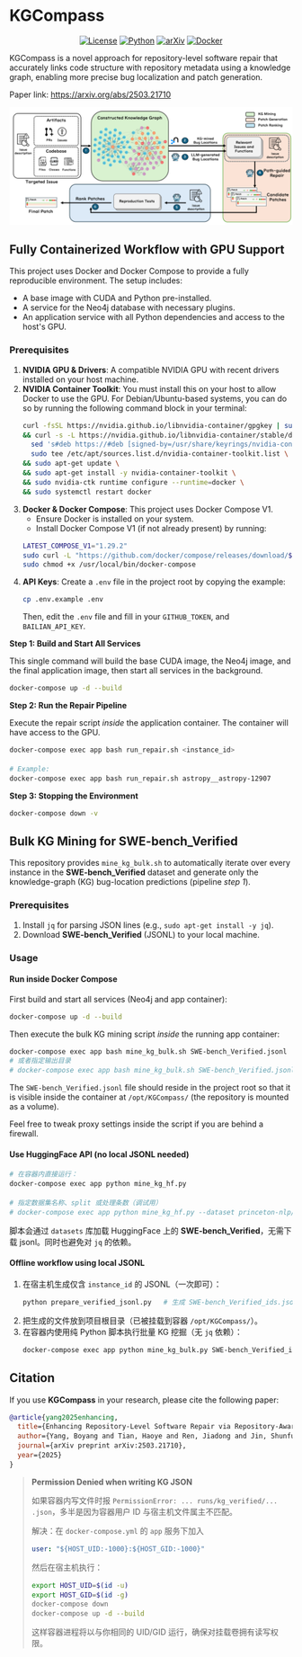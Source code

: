 # KGCompass
<div align="center">

[![License](https://img.shields.io/badge/License-MIT-blue.svg)](LICENSE)
[![Python](https://img.shields.io/badge/Python-3.10+-blue.svg)](https://www.python.org/)
[![arXiv](https://img.shields.io/badge/arXiv-2503.21710-b31b1b.svg)](https://arxiv.org/abs/2503.21710)
[![Docker](https://img.shields.io/badge/docker-ready-blue.svg)](https://www.docker.com/)

</div>

KGCompass is a novel approach for repository-level software repair that accurately links code structure with repository metadata using a knowledge graph, enabling more precise bug localization and patch generation.

Paper link: https://arxiv.org/abs/2503.21710

![KGCompass Trajectory Visualization](workflow.png)

## Fully Containerized Workflow with GPU Support

This project uses Docker and Docker Compose to provide a fully reproducible environment. The setup includes:
- A base image with CUDA and Python pre-installed.
- A service for the Neo4j database with necessary plugins.
- An application service with all Python dependencies and access to the host's GPU.

### Prerequisites

1.  **NVIDIA GPU & Drivers**: A compatible NVIDIA GPU with recent drivers installed on your host machine.
2.  **NVIDIA Container Toolkit**: You must install this on your host to allow Docker to use the GPU. For Debian/Ubuntu-based systems, you can do so by running the following command block in your terminal:
    ```bash
    curl -fsSL https://nvidia.github.io/libnvidia-container/gpgkey | sudo gpg --dearmor -o /usr/share/keyrings/nvidia-container-toolkit-keyring.gpg \
    && curl -s -L https://nvidia.github.io/libnvidia-container/stable/deb/nvidia-container-toolkit.list | \
      sed 's#deb https://#deb [signed-by=/usr/share/keyrings/nvidia-container-toolkit-keyring.gpg] https://#g' | \
      sudo tee /etc/apt/sources.list.d/nvidia-container-toolkit.list \
    && sudo apt-get update \
    && sudo apt-get install -y nvidia-container-toolkit \
    && sudo nvidia-ctk runtime configure --runtime=docker \
    && sudo systemctl restart docker
    ```
3.  **Docker & Docker Compose**: This project uses Docker Compose V1.
    *   Ensure Docker is installed on your system.
    *   Install Docker Compose V1 (if not already present) by running:
    ```bash
    LATEST_COMPOSE_V1="1.29.2"
    sudo curl -L "https://github.com/docker/compose/releases/download/${LATEST_COMPOSE_V1}/docker-compose-$(uname -s)-$(uname -m)" -o /usr/local/bin/docker-compose
    sudo chmod +x /usr/local/bin/docker-compose
    ```
4.  **API Keys**: Create a `.env` file in the project root by copying the example:
    ```bash
    cp .env.example .env
    ```
    Then, edit the `.env` file and fill in your `GITHUB_TOKEN`, and `BAILIAN_API_KEY`.

**Step 1: Build and Start All Services**

This single command will build the base CUDA image, the Neo4j image, and the final application image, then start all services in the background.

```bash
docker-compose up -d --build
```

**Step 2: Run the Repair Pipeline**

Execute the repair script *inside* the application container. The container will have access to the GPU.

```bash
docker-compose exec app bash run_repair.sh <instance_id>

# Example:
docker-compose exec app bash run_repair.sh astropy__astropy-12907
```

**Step 3: Stopping the Environment**
```bash
docker-compose down -v
```

## Bulk KG Mining for SWE-bench_Verified

This repository provides `mine_kg_bulk.sh` to automatically iterate over every instance in the **SWE-bench_Verified** dataset and generate only the knowledge-graph (KG) bug-location predictions (pipeline *step 1*).

### Prerequisites
1.  Install `jq` for parsing JSON lines (e.g., `sudo apt-get install -y jq`).
2.  Download **SWE-bench_Verified** (JSONL) to your local machine.

### Usage

#### Run inside Docker Compose

First build and start all services (Neo4j and app container):

```bash
docker-compose up -d --build
```

Then execute the bulk KG mining script *inside* the running app container:

```bash
docker-compose exec app bash mine_kg_bulk.sh SWE-bench_Verified.jsonl
# 或者指定输出目录
# docker-compose exec app bash mine_kg_bulk.sh SWE-bench_Verified.jsonl /tmp/kg_verified
```

The `SWE-bench_Verified.jsonl` file should reside in the project root so that it is
visible inside the container at `/opt/KGCompass/` (the repository is mounted
as a volume).

Feel free to tweak proxy settings inside the script if you are behind a firewall.

#### Use HuggingFace API (no local JSONL needed)

```bash
# 在容器内直接运行：
docker-compose exec app python mine_kg_hf.py

# 指定数据集名称、split 或处理条数（调试用）
# docker-compose exec app python mine_kg_hf.py --dataset princeton-nlp/SWE-bench_Verified --split test --limit 10
```

脚本会通过 `datasets` 库加载 HuggingFace 上的 **SWE-bench_Verified**，无需下载 jsonl。同时也避免对 `jq` 的依赖。

#### Offline workflow using local JSONL

1. 在宿主机生成仅含 `instance_id` 的 JSONL（一次即可）：
   ```bash
   python prepare_verified_jsonl.py   # 生成 SWE-bench_Verified_ids.jsonl
   ```
2. 把生成的文件放到项目根目录（已被挂载到容器 `/opt/KGCompass/`）。
3. 在容器内使用纯 Python 脚本执行批量 KG 挖掘（无 `jq` 依赖）：
   ```bash
   docker-compose exec app python mine_kg_bulk.py SWE-bench_Verified_ids.jsonl
   ```

## Citation

If you use **KGCompass** in your research, please cite the following paper:

```bibtex
@article{yang2025enhancing,
  title={Enhancing Repository-Level Software Repair via Repository-Aware Knowledge Graphs},
  author={Yang, Boyang and Tian, Haoye and Ren, Jiadong and Jin, Shunfu and Liu, Yang and Liu, Feng and Le, Bach},
  journal={arXiv preprint arXiv:2503.21710},
  year={2025}
}
```

> **Permission Denied when writing KG JSON**
> 
> 如果容器内写文件时报 `PermissionError: ... runs/kg_verified/... .json`，多半是因为容器用户 ID 与宿主机文件属主不匹配。
> 
> 解决：在 `docker-compose.yml` 的 `app` 服务下加入
> ```yaml
> user: "${HOST_UID:-1000}:${HOST_GID:-1000}"
> ```
> 然后在宿主机执行：
> ```bash
> export HOST_UID=$(id -u)
> export HOST_GID=$(id -g)
> docker-compose down
> docker-compose up -d --build
> ```
> 这样容器进程将以与你相同的 UID/GID 运行，确保对挂载卷拥有读写权限。
